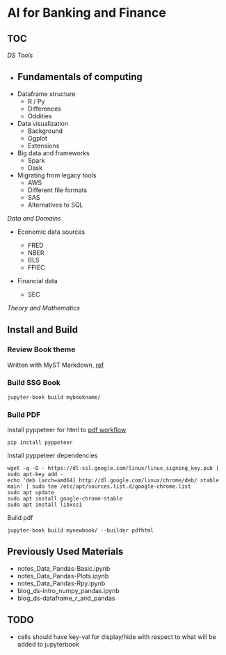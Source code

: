 # AI for Banking and Finance

## TOC

_DS Tools_

* Fundamentals of computing
  - 
* Dataframe structure
  - R / Py
  - Differences
  - Oddities
* Data visualization
  - Background
  - Ggplot
  - Extensions
* Big data and frameworks
  - Spark
  - Dask
* Migrating from legacy tools
  - AWS
  - Different file formats
  - SAS
  - Alternatives to SQL


_Data and Domains_

* Economic data sources 
  - FRED
  - NBER
  - BLS
  - FFIEC

* Financial data
  - SEC


_Theory and Mathematics_





## Install and Build


### Review Book theme

Written with MyST Markdown, [ref](https://sphinx-book-theme.readthedocs.io/en/stable/tutorials/get-started.html)


### Build SSG Book

```
jupyter-book build mybookname/
```


### Build PDF

Install pyppeteer for html to [pdf workflow](https://jupyterbook.org/en/stable/advanced/pdf.html)
```
pip install pyppeteer
```

Install pyppeteer dependencies
```
wget -q -O - https://dl-ssl.google.com/linux/linux_signing_key.pub | sudo apt-key add -
echo 'deb [arch=amd64] http://dl.google.com/linux/chrome/deb/ stable main' | sudo tee /etc/apt/sources.list.d/google-chrome.list
sudo apt update 
sudo apt install google-chrome-stable
sudo apt install libxss1
```

Build pdf
```
jupyter-book build mynewbook/ --builder pdfhtml
```


## Previously Used Materials

* notes_Data_Pandas-Basic.ipynb
* notes_Data_Pandas-Plots.ipynb
* notes_Data_Pandas-Rpy.ipynb
* blog_ds-intro_numpy_pandas.ipynb
* blog_ds-dataframe_r_and_pandas


## TODO

* cells should have key-val for display/hide with respect to what will be added to jupyterbook